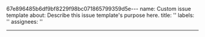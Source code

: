 67e896485b6df9bf8229f98bc071865799359d5e---
name: Custom issue template
about: Describe this issue template's purpose here.
title: ''
labels: ''
assignees: ''

---


